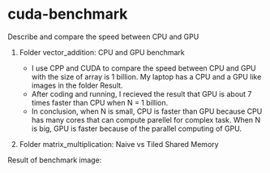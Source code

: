 # cuda-benchmark
Describe and compare the speed between CPU and GPU


1. Folder vector_addition: CPU and GPU benchmark
    - I use CPP and CUDA to compare the speed between CPU and GPU with the size of array is 1 billion. My laptop has a CPU and a GPU like images in the folder Result.
    - After coding and running, I recieved the result that GPU is about 7 times faster than CPU when N = 1 billion.
    - In conclusion, when N is small, CPU is faster than GPU because CPU has many cores that can compute parellel for complex task. When N is big, GPU is faster because of the parallel computing of GPU.

2. Folder matrix_multiplication: Naive vs Tiled Shared Memory

Result of benchmark image: